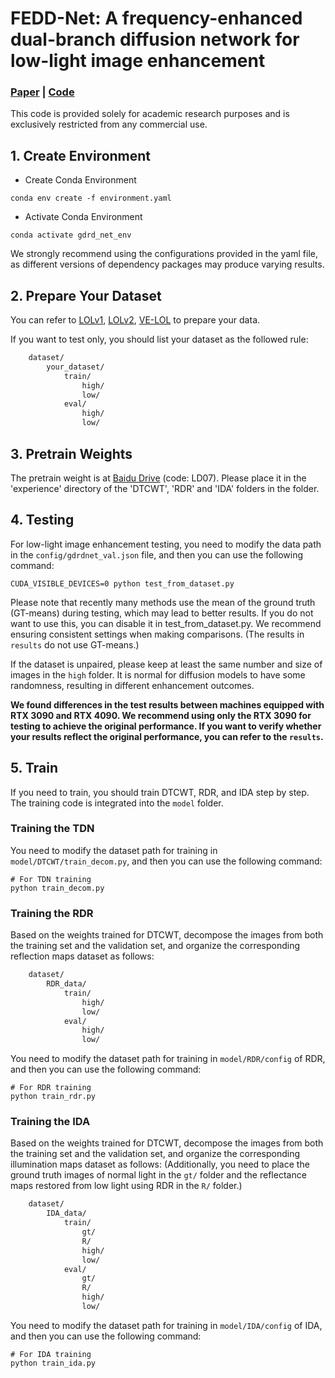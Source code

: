 # FEDD-Net: A frequency-enhanced dual-branch diffusion network for low-light image enhancement
### [Paper]() | [Code](https://github.com/CodeSet1/GDRD-Net)

This code is provided solely for academic research purposes and is exclusively restricted from any commercial use.

## 1. Create Environment
- Create Conda Environment
```
conda env create -f environment.yaml
```
- Activate Conda Environment
```
conda activate gdrd_net_env
```
We strongly recommend using the configurations provided in the yaml file, as different versions of dependency packages may produce varying results.

## 2. Prepare Your Dataset
You can refer to [LOLv1](https://daooshee.github.io/BMVC2018website/), [LOLv2](https://drive.google.com/file/d/1dzuLCk9_gE2bFF222n3-7GVUlSVHpMYC/view), [VE-LOL](https://flyywh.github.io/IJCV2021LowLight_VELOL/) to prepare your data. 

If you want to test only, you should list your dataset as the followed rule:
```bash
    dataset/
        your_dataset/
            train/
                high/
                low/
            eval/
                high/
                low/
```

## 3. Pretrain Weights
The pretrain weight is at [Baidu Drive](https://pan.baidu.com/s/1EUGgDSsXebBygtw0yniTMA) (code: LD07). Please place it in the 'experience' directory of the 'DTCWT', 'RDR' and 'IDA' folders in the folder.

## 4. Testing
For low-light image enhancement testing, you need to modify the data path in the `config/gdrdnet_val.json` file, and then you can use the following command:
```shell
CUDA_VISIBLE_DEVICES=0 python test_from_dataset.py
```

Please note that recently many methods use the mean of the ground truth (GT-means) during testing, which may lead to better results. If you do not want to use this, you can disable it in test_from_dataset.py. We recommend ensuring consistent settings when making comparisons. (The results in `results` do not use GT-means.)

If the dataset is unpaired, please keep at least the same number and size of images in the `high` folder. It is normal for diffusion models to have some randomness, resulting in different enhancement outcomes.

**We found differences in the test results between machines equipped with RTX 3090 and RTX 4090. We recommend using only the RTX 3090 for testing to achieve the original performance. If you want to verify whether your results reflect the original performance, you can refer to the `results`.**

## 5. Train
If you need to train, you should train DTCWT, RDR, and IDA step by step. The training code is integrated into the `model` folder.

### Training the TDN
You need to modify the dataset path for training in `model/DTCWT/train_decom.py`, and then you can use the following command:
```shell
# For TDN training
python train_decom.py
```

### Training the RDR
Based on the weights trained for DTCWT, decompose the images from both the training set and the validation set, and organize the corresponding reflection maps dataset as follows:
```bash
    dataset/
        RDR_data/
            train/
                high/
                low/
            eval/
                high/
                low/
```
You need to modify the dataset path for training in `model/RDR/config` of RDR, and then you can use the following command:
```shell
# For RDR training
python train_rdr.py
```

### Training the IDA
Based on the weights trained for DTCWT, decompose the images from both the training set and the validation set, and organize the corresponding illumination maps dataset as follows:
(Additionally, you need to place the ground truth images of normal light in the `gt/` folder and the reflectance maps restored from low light using RDR in the `R/` folder.)
```bash
    dataset/
        IDA_data/
            train/
                gt/
                R/
                high/
                low/
            eval/
                gt/
                R/
                high/
                low/
```
You need to modify the dataset path for training in `model/IDA/config` of IDA, and then you can use the following command:
```shell
# For IDA training
python train_ida.py
```
 
